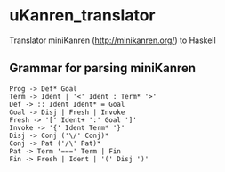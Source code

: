 # uKanren_translator

Translator miniKanren (http://minikanren.org/) to Haskell


## Grammar for parsing miniKanren
```
Prog -> Def* Goal
Term -> Ident | '<' Ident : Term* '>'
Def -> :: Ident Ident* = Goal
Goal -> Disj | Fresh | Invoke
Fresh -> '[' Ident+ ':' Goal ']'
Invoke -> '{' Ident Term* '}'
Disj -> Conj ('\/' Conj)*
Conj -> Pat ('/\' Pat)*
Pat -> Term '===' Term | Fin
Fin -> Fresh | Ident | '(' Disj ')'
```
